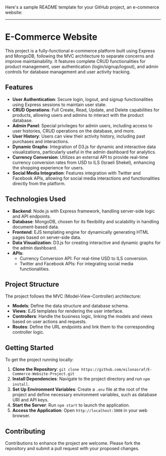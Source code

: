 Here's a sample README template for your GitHub project, an e-commerce website:

---

# E-Commerce Website

This project is a fully-functional e-commerce platform built using Express and MongoDB, following the MVC architecture to separate concerns and improve maintainability. It features complete CRUD functionalities for product management, user authentication (login/signup/logout), and admin controls for database management and user activity tracking.

## Features

- **User Authentication**: Secure login, logout, and signup functionalities using Express sessions to maintain user state.
- **CRUD Operations**: Full Create, Read, Update, and Delete capabilities for products, allowing users and admins to interact with the product database.
- **Admin Panel**: Special privileges for admin users, including access to user histories, CRUD operations on the database, and more.
- **User History**: Users can view their activity history, including past purchases and interactions.
- **Dynamic Graphs**: Integration of D3.js for dynamic and interactive data visualizations, particularly useful in the admin dashboard for analytics.
- **Currency Conversion**: Utilizes an external API to provide real-time currency conversion rates from USD to ILS (Israeli Shekel), enhancing the shopping experience for users.
- **Social Media Integration**: Features integration with Twitter and Facebook APIs, allowing for social media interactions and functionalities directly from the platform.

## Technologies Used

- **Backend**: Node.js with Express framework, handling server-side logic and API endpoints.
- **Database**: MongoDB, chosen for its flexibility and scalability in handling document-based data.
- **Frontend**: EJS templating engine for dynamically generating HTML pages based on server-side data.
- **Data Visualization**: D3.js for creating interactive and dynamic graphs for the admin dashboard.
- **APIs**:
  - Currency Conversion API: For real-time USD to ILS conversion.
  - Twitter and Facebook APIs: For integrating social media functionalities.

## Project Structure

The project follows the MVC (Model-View-Controller) architecture:

- **Models**: Define the data structure and database schema.
- **Views**: EJS templates for rendering the user interface.
- **Controllers**: Handle the business logic, linking the models and views based on user actions and requests.
- **Routes**: Define the URL endpoints and link them to the corresponding controller logic.

## Getting Started

To get the project running locally:

1. **Clone the Repository**: `git clone https://github.com/eilonasraf/E-Commerce-Website-Project.git`
2. **Install Dependencies**: Navigate to the project directory and run `npm install`.
3. **Set Up Environment Variables**: Create a `.env` file at the root of the project and define necessary environment variables, such as database URI and API keys.
4. **Start the Server**: Run `npm start` to launch the application.
5. **Access the Application**: Open `http://localhost:3000` in your web browser.

## Contributing

Contributions to enhance the project are welcome. Please fork the repository and submit a pull request with your proposed changes.
